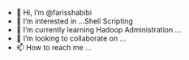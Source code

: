 - 👋 Hi, I’m @farisshabibi
- 👀 I’m interested in ...Shell Scripting
- 🌱 I’m currently learning Hadoop Administration ...
- 💞️ I’m looking to collaborate on ...
- 📫 How to reach me ...

<!---
farisshabibi/farisshabibi is a ✨ special ✨ repository because its `README.md` (this file) appears on your GitHub profile.
You can click the Preview link to take a look at your changes.
--->
